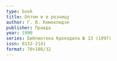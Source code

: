 ```yaml
---
type: book
title: Оптом и в розницу
author: Г. В. Кемоклидзе
publisher: Правда
year: 1990
series: Библиотека Крокодила № 13 (1097)
issn: 0132-2141
format: 70×108/32
---
```

